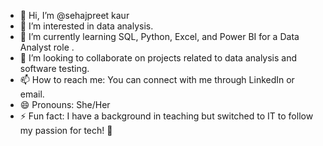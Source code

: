 - 👋 Hi, I’m @sehajpreet kaur   
- 👀 I’m interested in  data analysis.
- 🌱 I’m currently learning SQL, Python, Excel, and Power BI for a Data Analyst role .  
- 💞️ I’m looking to collaborate on projects related to data analysis and software testing.  
- 📫 How to reach me: You can connect with me through LinkedIn or email.  
- 😄 Pronouns: She/Her  
- ⚡ Fun fact: I have a background in teaching but switched to IT to follow my passion for tech! 🚀

<!---
sehajpreet1908/sehajpreet1908 is a ✨ special ✨ repository because its `README.md` (this file) appears on your GitHub profile.
You can click the Preview link to take a look at your changes.
--->
